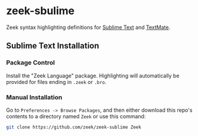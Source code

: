 # zeek-sbulime

Zeek syntax highlighting definitions for
[Sublime Text](https://www.sublimetext.com) and
[TextMate](https://macromates.com).

## Sublime Text Installation

### Package Control

Install the "Zeek Language" package.  Highlighting will automatically
be provided for files ending in `.zeek` or `.bro`.

### Manual Installation

Go to `Preferences -> Browse Packages`, and then either download this repo's
contents to a directory named `Zeek` or use this command:

``` bash
git clone https://github.com/zeek/zeek-sublime Zeek
```
